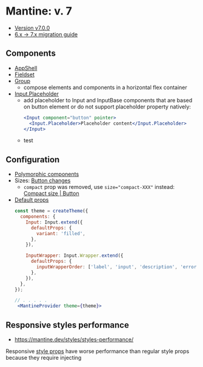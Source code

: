 # Mantine: v. 7

- [Version v7.0.0](https://mantine.dev/changelog/7-0-0/)
- [6.x -> 7.x migration guide](https://mantine.dev/guides/6x-to-7x/)

## Components

- [AppShell](https://mantine.dev/core/app-shell/)
- [Fieldset](https://mantine.dev/core/fieldset/)
- [Group](https://mantine.dev/core/group/)
	- compose elements and components in a horizontal flex container
- [Input.Placeholder](https://mantine.dev/core/input/#inputplaceholder-component)
	- add placeholder to Input and InputBase components that are based on button element or do not support placeholder property natively:
		```jsx
		<Input component="button" pointer>
		  <Input.Placeholder>Placeholder content</Input.Placeholder>
		</Input>
		```
	- test

## Configuration

- [Polymorphic components](https://mantine.dev/guides/polymorphic/)
- Sizes: [Button changes](https://mantine.dev/changelog/7-0-0/#button-changes)
	- `compact` prop was removed, use `size="compact-XXX"` instead: [Compact size | Button](https://mantine.dev/core/button/#compact-size)
- [Default props](https://mantine.dev/core/input/#default-props-on-theme)
	```jsx
	const theme = createTheme({
	  components: {
	    Input: Input.extend({
	      defaultProps: {
	        variant: 'filled',
	      },
	    }),

	    InputWrapper: Input.Wrapper.extend({
	      defaultProps: {
	        inputWrapperOrder: ['label', 'input', 'description', 'error'],
	      },
	    }),
	  },
	});

	// . . . . .
	 <MantineProvider theme={theme}>
	```

## Responsive styles performance

- https://mantine.dev/styles/styles-performance/

Responsive [style props](https://mantine.dev/styles/style-props/) have worse performance than regular style props because they require injecting <style /> tag next to the component. It is fine to use responsive style props to apply styles to several components, but it is not recommended to use them in large lists of components, for example, if you have 1000 inputs with responsive margins, it is better to refactor to use classNames prop:

## Static classes

`@mantine/core` package includes the following static classes:

- `mantine-active` – contains :active styles
- `mantine-focus-auto` – contains :focus-visible styles
- `mantine-focus-always` – contains :focus styles
- `mantine-focus-never` – removes default browser focus ring